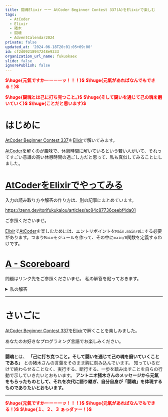 ```yaml
---
title: 闘魂Elixir ーー AtCoder Beginner Contest 337(A)をElixirで楽しむ
tags:
  - AtCoder
  - Elixir
  - 猪木
  - 闘魂
  - AdventCalendar2024
private: false
updated_at: '2024-06-18T20:01:05+09:00'
id: cf2d09218947248e9333
organization_url_name: fukuokaex
slide: false
ignorePublish: false
---
```

<b><font color="red">$\huge{元氣ですかーーーーッ！！！}$</font></b>
<b><font color="red">$\huge{元氣があればなんでもできる！}$</font></b>

<b><font color="red">$\huge{闘魂とは己に打ち克つこと。}$</font></b>
<b><font color="red">$\huge{そして闘いを通じて己の魂を磨いていく}$</font></b>
<b><font color="red">$\huge{ことだと思います}$</font></b>


# はじめに

[AtCoder Beginner Contest 337](https://atcoder.jp/contests/abc337)を[Elixir](https://elixir-lang.org/)で解いてみます。

[AtCoder](https://atcoder.jp/)を解くのが趣味で、休憩時間に解いているという若い人がいて、それってすごい意識の高い休憩時間の過ごし方だと思って、私も真似してみることにしました。


# [AtCoderをElixirでやってみる](https://zenn.dev/torifukukaiou/articles/ac84c87736ceebf4da01)

入力の読み取り方や解答の作り方は、別の記事にまとめています。


https://zenn.dev/torifukukaiou/articles/ac84c87736ceebf4da01

ご参照くださいませ。

[Elixir](https://elixir-lang.org/)で[AtCoder](https://atcoder.jp/)を楽しむためには、エントリポイントを`Main.main/0`にする必要があります。つまり`Main`モジュールを作って、その中に`main/0`関数を定義するわけです。

# [A - Scoreboard](https://atcoder.jp/contests/abc337/tasks/abc337_a)

問題はリンク先をご参照くださいませ。
私の解答を貼っておきます。


<details><summary>私の解答</summary>

_問題文を読んでいることを前提にひとこと解説をしておきます。_

入力値を縦に足します。とりあえず`list_of_lists`に入力値を格納しておいて、[Enum.reduce/3](https://hexdocs.pm/elixir/Enum.html#reduce/3)関数で畳み込みます。どちらのスコアが多いのかは、`if`は使わずに関数パターンマッチで算出することにしました。


```elixir
defmodule Main do
  def main do
    n = IO.read(:line) |> String.trim() |> String.to_integer()
    list_of_lists = for _ <- 1..n do
      IO.read(:line) |> String.trim() |> String.split(" ") |> Enum.map(&String.to_integer/1)
    end
    
    solve(list_of_lists)
    |> IO.puts()
  end
  
  def solve(list_of_lists) do
    %{t: t, a: a} = list_of_lists
    |> Enum.reduce(%{t: 0, a: 0}, fn [x, y], map ->
      map
      |> Map.update(:t, 0, & &1 + x)
      |> Map.update(:a, 0, & &1 + y)
    end)
    
    do_solve(t, a)
  end
  
  def do_solve(t, a) when t == a, do: "Draw"
  def do_solve(t, a) when t > a, do: "Takahashi"
  def do_solve(_t, _a), do: "Aoki"
end

```




</details>




---

# さいごに

[AtCoder Beginner Contest 337](https://atcoder.jp/contests/abc337)を[Elixir](https://elixir-lang.org/)で解くことを楽しみました。

あなたのお好きなプログラミング言語でお楽しみください。

---


**闘魂**とは、  **「己に打ち克つこと。そして闘いを通じて己の魂を磨いていくことである」** との猪木さんの言葉をそのまま胸に刻み込んでいます。
知っているだけで終わらせることなく、実行する、断行する、一歩を踏み出すことを自らの行動で示していきたいとおもいます。
**アントニオ猪木さんのメッセージから元氣をもらったものとして、それを次代に語り継ぎ、自分自身が「闘魂」を体現するものでありたいとおもいます。**

---

<b><font color="red">$\huge{元氣ですかーーーーッ！！！}$</font></b>
<b><font color="red">$\huge{元氣があればなんでもできる！}$</font></b>
<b><font color="red">$\huge{１、２、３ ぁっダァー！}$</font></b>
